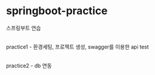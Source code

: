 # springboot-practice
스프링부트 연습

<br>practice1 - 환경세팅, 프로젝트 생성, swagger를 이용한 api test

<br>practice2 - db 연동
